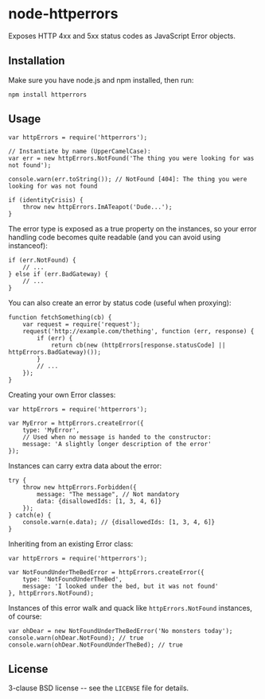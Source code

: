 node-httperrors
===============

Exposes HTTP 4xx and 5xx status codes as JavaScript Error objects.

Installation
------------

Make sure you have node.js and npm installed, then run:

    npm install httperrors

Usage
-----

    var httpErrors = require('httperrors');

    // Instantiate by name (UpperCamelCase):
    var err = new httpErrors.NotFound('The thing you were looking for was not found');

    console.warn(err.toString()); // NotFound [404]: The thing you were looking for was not found

    if (identityCrisis) {
        throw new httpErrors.ImATeapot('Dude...');
    }

The error type is exposed as a true property on the instances, so your error handling
code becomes quite readable (and you can avoid using instanceof):

    if (err.NotFound) {
        // ...
    } else if (err.BadGateway) {
        // ...
    }

You can also create an error by status code (useful when proxying):

    function fetchSomething(cb) {
        var request = require('request');
        request('http://example.com/thething', function (err, response) {
            if (err) {
                return cb(new (httpErrors[response.statusCode] || httpErrors.BadGateway)());
            }
            // ...
        });
    }

Creating your own Error classes:

    var httpErrors = require('httperrors');

    var MyError = httpErrors.createError({
        type: 'MyError',
        // Used when no message is handed to the constructor:
        message: 'A slightly longer description of the error'
    });

Instances can carry extra data about the error:

    try {
        throw new httpErrors.Forbidden({
            message: "The message", // Not mandatory
            data: {disallowedIds: [1, 3, 4, 6]}
        });
    } catch(e) {
        console.warn(e.data); // {disallowedIds: [1, 3, 4, 6]}
    }

Inheriting from an existing Error class:

    var httpErrors = require('httperrors');

    var NotFoundUnderTheBedError = httpErrors.createError({
        type: 'NotFoundUnderTheBed',
        message: 'I looked under the bed, but it was not found'
    }, httpErrors.NotFound);

Instances of this error walk and quack like `httpErrors.NotFound` instances, of course:

    var ohDear = new NotFoundUnderTheBedError('No monsters today');
    console.warn(ohDear.NotFound); // true
    console.warn(ohDear.NotFoundUnderTheBed); // true


License
-------

3-clause BSD license -- see the `LICENSE` file for details.
